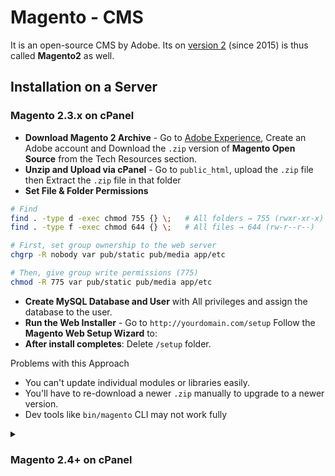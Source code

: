 # Magento - CMS

It is an open-source CMS by Adobe. Its on [version 2](https://github.com/magento/magento2/releases) (since 2015) is thus called **Magento2** as well.

## Installation on a Server

### Magento 2.3.x on cPanel

- **Download Magento 2 Archive** - Go to [Adobe Experience](https://experience.adobe.com/home), Create an Adobe account and Download the `.zip` version of **Magento Open Source** from the Tech Resources section.
- **Unzip and Upload via cPanel** - Go to `public_html`, upload the `.zip` file then Extract the `.zip` file in that folder
- **Set File & Folder Permissions**

```bash
# Find
find . -type d -exec chmod 755 {} \;   # All folders → 755 (rwxr-xr-x)
find . -type f -exec chmod 644 {} \;   # All files → 644 (rw-r--r--)

# First, set group ownership to the web server
chgrp -R nobody var pub/static pub/media app/etc

# Then, give group write permissions (775)
chmod -R 775 var pub/static pub/media app/etc

```

- **Create MySQL Database and User** with All privileges and assign the database to the user.
- **Run the Web Installer** - Go to `http://yourdomain.com/setup`
Follow the **Magento Web Setup Wizard** to:
- **After install completes**: Delete `/setup` folder.

Problems with this Approach

- You can't update individual modules or libraries easily.
- You'll have to re-download a newer `.zip` manually to upgrade to a newer version.
- Dev tools like `bin/magento` CLI may not work fully

<details>
    <summary><h3>Magento 2.4+ on cPanel</h3></summary>

**Requirements:**

- **PHP**: `7.4 - 8.1` with required extensions
- **MySQL**: `8.0` OR **MariaDB**: `10.4+`
- **Composer** (for Magento dependencies)
- **Elasticsearch** (required for Magento 2.4+)

1. Create a MySQL Database and User (all privileges)
2. Navigate to your site folder: `cd ~/public_html/store`
3. Install Composer

```bash
php -r "copy('https://getcomposer.org/installer', 'composer-setup.php');"
php composer-setup.php
mv composer.phar ~/bin/composer
```

4. Add `~/bin` to your `$PATH` in `.bashrc` or `.bash_profile`.
5. Download Magento 2 via Composer

You need **Magento Marketplace authentication keys**
Create them here: [https://marketplace.magento.com/customer/accessKeys/](https://marketplace.magento.com/customer/accessKeys/)

```bash
composer create-project --repository-url=https://repo.magento.com/ magento/project-community-edition .
```

Enter the **Public/Private** keys when prompted.

---

### 📂 6. Set Correct Permissions

```bash
find var generated vendor pub/static pub/media app/etc -type f -exec chmod 644 {} \;
find var generated vendor pub/static pub/media app/etc -type d -exec chmod 755 {} \;
chmod u+x bin/magento
```

---

### 🧙 7. Install Magento via CLI

Replace the values with your own:

```bash
php bin/magento setup:install \
--base-url=http://store.example.com \
--db-host=localhost \
--db-name=magentodb \
--db-user=magentouser \
--db-password=YourDBPassword \
--admin-firstname=Admin \
--admin-lastname=User \
--admin-email=admin@example.com \
--admin-user=admin \
--admin-password=Admin123! \
--language=en_US \
--currency=USD \
--timezone=Asia/Karachi \
--use-rewrites=1 \
--search-engine=elasticsearch7 \
--elasticsearch-host=127.0.0.1 \
--elasticsearch-port=9200
```

### 🌐 8. Set Up .htaccess and Rewrite Rules

Make sure `.htaccess` files are present in the root and `/pub` folders.
Check Apache’s **mod\_rewrite** is enabled (cPanel usually has it enabled).

Set the document root to `public_html/store/pub` (optional but recommended for security).

---

### ✅ 9. Finish Setup

Visit `http://store.example.com` to see the frontend.

Visit `http://store.example.com/admin` to log into the backend.

---

### 🔧 Optional: Run Post-Install Commands

```bash
php bin/magento setup:static-content:deploy -f
php bin/magento indexer:reindex
php bin/magento cache:flush
```

</details>
